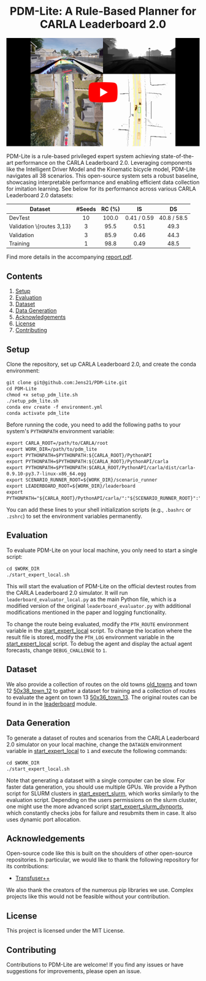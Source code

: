 <h1 align="center">
PDM-Lite: A Rule-Based Planner for CARLA Leaderboard 2.0
</h1>

[![PDM-Lite on Youtube](doc/thumbnail_video.png)](https://www.youtube.com/watch?v=uic3xwcOQ9w "PDM-Lite")

PDM-Lite is a rule-based privileged expert system achieving state-of-the-art performance on the CARLA Leaderboard 2.0. Leveraging components like the Intelligent Driver Model and the Kinematic bicycle model, PDM-Lite navigates all 38 scenarios. This open-source system sets a robust baseline, showcasing interpretable performance and enabling efficient data collection for imitation learning. See below for its performance across various CARLA Leaderboard 2.0 datasets:

Dataset | #Seeds | RC (%) | IS | DS |
| --- | :---: | :---: | :---: | :---: |
| DevTest | 10	| 100.0 |	0.41 / 0.59 |	40.8 / 58.5 |
| Validation \\{routes 3,13} |	3 | 95.5 | 0.51 |49.3 |
| Validation | 3 | 85.9 | 0.46 | 44.3 |
| Training | 1 | 98.8 | 0.49 | 48.5 |

Find more details in the accompanying [report.pdf](doc/report.pdf).

## Contents

1. [Setup](#setup)
2. [Evaluation](#evaluation)
3. [Dataset](#dataset)
4. [Data Generation](#data-generation)
5. [Acknowledgements](#acknowledgements)
6. [License](#license)
7. [Contributing](#contributing)

## Setup

Clone the repository, set up CARLA Leaderboard 2.0, and create the conda environment:

```Shell
git clone git@github.com:Jens21/PDM-Lite.git
cd PDM-Lite
chmod +x setup_pdm_lite.sh
./setup_pdm_lite.sh
conda env create -f environment.yml
conda activate pdm_lite
```
Before running the code, you need to add the following paths to your system's `PYTHONPATH` environment variable:

```Shell
export CARLA_ROOT=/path/to/CARLA/root
export WORK_DIR=/path/to/pdm_lite
export PYTHONPATH=$PYTHONPATH:${CARLA_ROOT}/PythonAPI
export PYTHONPATH=$PYTHONPATH:${CARLA_ROOT}/PythonAPI/carla
export PYTHONPATH=$PYTHONPATH:$CARLA_ROOT/PythonAPI/carla/dist/carla-0.9.10-py3.7-linux-x86_64.egg
export SCENARIO_RUNNER_ROOT=${WORK_DIR}/scenario_runner
export LEADERBOARD_ROOT=${WORK_DIR}/leaderboard
export PYTHONPATH="${CARLA_ROOT}/PythonAPI/carla/":"${SCENARIO_RUNNER_ROOT}":"${LEADERBOARD_ROOT}":${PYTHONPATH}
```
You can add these lines to your shell initialization scripts (e.g., `.bashrc` or `.zshrc`) to set the environment variables permanently.

## Evaluation

To evaluate PDM-Lite on your local machine, you only need to start a single script:
```Shell
cd $WORK_DIR
./start_expert_local.sh
```

This will start the evaluation of PDM-Lite on the official devtest routes from the CARLA Leaderboard 2.0 simulator. It will run `leaderboard_evaluator_local.py` as the main Python file, which is a modified version of the original `leaderboard_evaluator.py` with additional modifications mentioned in the paper and logging functionality.

To change the route being evaluated, modify the `PTH_ROUTE` environment variable in the [start_expert_local](start_expert_local.sh) script.
To change the location where the result file is stored, modify the `PTH_LOG` environment variable in the [start_expert_local](start_expert_local.sh) script.
To debug the agent and display the actual agent forecasts, change `DEBUG_CHALLENGE` to `1`.

## Dataset

We also provide a collection of routes on the old towns [old_towns](data/old_towns) and town 12 [50x38_town_12](data/50x38_town_12) to gather a dataset for training and a collection of routes to evaluate the agent on town 13 [50x36_town_13](data/50x36_town_13). The original routes can be found in in the [leaderboard](leaderboard/data) module.

## Data Generation

To generate a dataset of routes and scenarios from the CARLA Leaderboard 2.0 simulator on your local machine, change the `DATAGEN` environment variable in [start_expert_local](start_expert_local.sh) to `1` and execute the following commands:

```Shell
cd $WORK_DIR
./start_expert_local.sh
```

Note that generating a dataset with a single computer can be slow. For faster data generation, you should use multiple GPUs. We provide a Python script for SLURM clusters in [start_expert_slurm](start_expert_slurm.py), which works similarly to the evaluation script. Depending on the users permissions on the slurm cluster, 
one might use the more advanced script [start_expert_slurm_dynports](start_expert_slurm_dynports.py), which constantly checks jobs for failure and resubmits them in case. It also uses dynamic port allocation.

## Acknowledgements

Open-source code like this is built on the shoulders of other open-source repositories.
In particular, we would like to thank the following repository for its contributions:
* [Transfuser++](https://github.com/autonomousvision/carla_garage)

We also thank the creators of the numerous pip libraries we use. Complex projects like this would not be feasible without your contribution.

## License

This project is licensed under the MIT License.

## Contributing

Contributions to PDM-Lite are welcome! If you find any issues or have suggestions for improvements, please open an issue.

